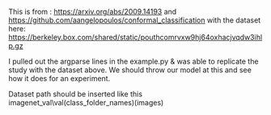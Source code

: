 This is from : https://arxiv.org/abs/2009.14193 and https://github.com/aangelopoulos/conformal_classification 
with the dataset here: https://berkeley.box.com/shared/static/pouthcomrvxw9hj64oxhacjvqdw3ihlp.gz

I pulled out the argparse lines in the example.py & was able to replicate the study with the dataset above. 
We should throw our model at this and see how it does for an experiment.  

Dataset path should be inserted like this
    imagenet_val\val\(class_folder_names)\(images)
